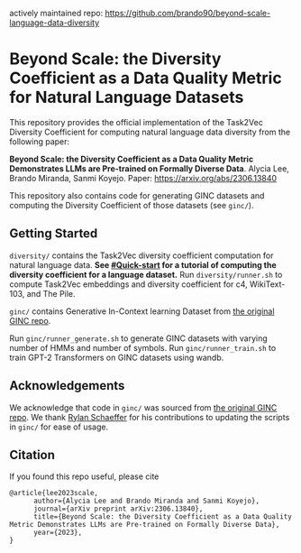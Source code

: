 actively maintained repo: https://github.com/brando90/beyond-scale-language-data-diversity

# Beyond Scale: the Diversity Coefficient as a Data Quality Metric for Natural Language Datasets

This repository provides the official implementation of the Task2Vec Diversity Coefficient for computing natural language data diversity from the following paper:

**Beyond Scale: the Diversity Coefficient as a Data Quality Metric Demonstrates LLMs are Pre-trained on Formally Diverse Data**.
Alycia Lee, Brando Miranda, Sanmi Koyejo.
Paper: https://arxiv.org/abs/2306.13840

This repository also contains code for generating GINC datasets and computing the Diversity Coefficient of those datasets (see `ginc/`).

## Getting Started
`diversity/` contains the Task2Vec diversity coefficient computation for natural language data. **See [#Quick-start](https://github.com/alycialee/beyond-scale-language-data-diversity/tree/main/diversity#quick-start) for a tutorial of computing the diversity coefficient for a language dataset.** Run `diversity/runner.sh` to compute Task2Vec embeddings and diversity coefficient for c4, WikiText-103, and The Pile.

`ginc/` contains Generative In-Context learning Dataset from [the original GINC repo](https://github.com/p-lambda/incontext-learning). 

Run `ginc/runner_generate.sh` to generate GINC datasets with varying number of HMMs and number of symbols. Run `ginc/runner_train.sh` to train GPT-2 Transformers on GINC datasets using wandb.

## Acknowledgements
We acknowledge that code in `ginc/` was sourced from [the original GINC repo](https://github.com/p-lambda/incontext-learning). We thank [Rylan Schaeffer](http://rylanschaeffer.github.io/) for his contributions to updating the scripts in `ginc/` for ease of usage.

## Citation

If you found this repo useful, please cite
```
@article{lee2023scale,
      author={Alycia Lee and Brando Miranda and Sanmi Koyejo},
      journal={arXiv preprint arXiv:2306.13840},
      title={Beyond Scale: the Diversity Coefficient as a Data Quality Metric Demonstrates LLMs are Pre-trained on Formally Diverse Data}, 
      year={2023},
}
```
